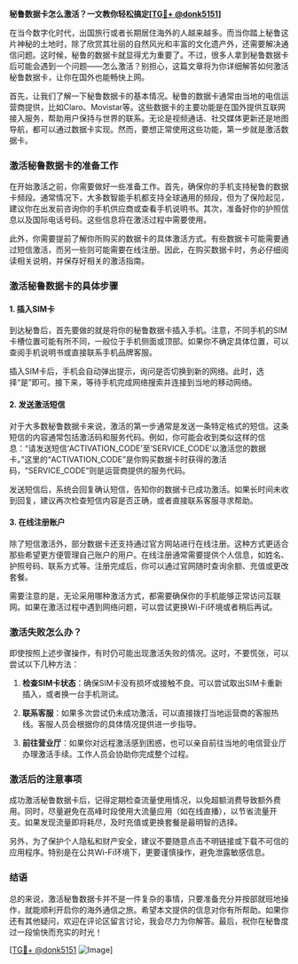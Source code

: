 **秘鲁数据卡怎么激活？一文教你轻松搞定[[TG💪+ @donk5151](https://t.me/s/donk5151)]**

在当今数字化时代，出国旅行或者长期居住海外的人越来越多。而当你踏上秘鲁这片神秘的土地时，除了欣赏其壮丽的自然风光和丰富的文化遗产外，还需要解决通信问题。这时候，秘鲁的数据卡就显得尤为重要了。不过，很多人拿到秘鲁数据卡后可能会遇到一个问题——怎么激活？别担心，这篇文章将为你详细解答如何激活秘鲁数据卡，让你在国外也能畅快上网。

首先，让我们了解一下秘鲁数据卡的基本情况。秘鲁的数据卡通常由当地的电信运营商提供，比如Claro、Movistar等。这些数据卡的主要功能是在国外提供互联网接入服务，帮助用户保持与世界的联系。无论是视频通话、社交媒体更新还是地图导航，都可以通过数据卡实现。然而，要想正常使用这些功能，第一步就是激活数据卡。

### **激活秘鲁数据卡的准备工作**

在开始激活之前，你需要做好一些准备工作。首先，确保你的手机支持秘鲁的数据卡频段。通常情况下，大多数智能手机都支持全球通用的频段，但为了保险起见，建议你在出发前咨询你的手机供应商或查看手机说明书。其次，准备好你的护照信息以及国际电话号码。这些信息将在激活过程中需要使用。

此外，你需要提前了解你所购买的数据卡的具体激活方式。有些数据卡可能需要通过短信激活，而另一些则可能需要在线注册。因此，在购买数据卡时，务必仔细阅读相关说明，并保存好相关的激活指南。

### **激活秘鲁数据卡的具体步骤**

#### **1. 插入SIM卡**

到达秘鲁后，首先要做的就是将你的秘鲁数据卡插入手机。注意，不同手机的SIM卡槽位置可能有所不同，一般位于手机侧面或顶部。如果你不确定具体位置，可以查阅手机说明书或直接联系手机品牌客服。

插入SIM卡后，手机会自动弹出提示，询问是否切换到新的网络。此时，选择“是”即可。接下来，等待手机完成网络搜索并连接到当地的移动网络。

#### **2. 发送激活短信**

对于大多数秘鲁数据卡来说，激活的第一步通常是发送一条特定格式的短信。这条短信的内容通常包括激活码和服务代码。例如，你可能会收到类似这样的信息：“请发送短信‘ACTIVATION_CODE’至‘SERVICE_CODE’以激活您的数据卡。”这里的“ACTIVATION_CODE”是你购买数据卡时获得的激活码，“SERVICE_CODE”则是运营商提供的服务代码。

发送短信后，系统会回复确认短信，告知你的数据卡已成功激活。如果长时间未收到回复，建议再次检查短信内容是否正确，或者直接联系客服寻求帮助。

#### **3. 在线注册账户**

除了短信激活外，部分数据卡还支持通过官方网站进行在线注册。这种方式更适合那些希望更方便管理自己账户的用户。在线注册通常需要提供个人信息，如姓名、护照号码、联系方式等。注册完成后，你可以通过官网随时查询余额、充值或更改套餐。

需要注意的是，无论采用哪种激活方式，都需要确保你的手机能够正常访问互联网。如果在激活过程中遇到网络问题，可以尝试更换Wi-Fi环境或者稍后再试。

### **激活失败怎么办？**

即使按照上述步骤操作，有时仍可能出现激活失败的情况。这时，不要慌张，可以尝试以下几种方法：

1. **检查SIM卡状态**：确保SIM卡没有损坏或接触不良。可以尝试取出SIM卡重新插入，或者换一台手机测试。
   
2. **联系客服**：如果多次尝试仍未成功激活，可以直接拨打当地运营商的客服热线。客服人员会根据你的具体情况提供进一步指导。

3. **前往营业厅**：如果你对远程激活感到困惑，也可以亲自前往当地的电信营业厅办理激活手续。工作人员会协助你完成整个过程。

### **激活后的注意事项**

成功激活秘鲁数据卡后，记得定期检查流量使用情况，以免超额消费导致额外费用。同时，尽量避免在高峰时段使用大流量应用（如在线直播），以节省流量开支。如果发现流量即将耗尽，及时充值或更换套餐是最明智的选择。

另外，为了保护个人隐私和财产安全，建议不要随意点击不明链接或下载不可信的应用程序。特别是在公共Wi-Fi环境下，更要谨慎操作，避免泄露敏感信息。

### **结语**

总的来说，激活秘鲁数据卡并不是一件复杂的事情，只要准备充分并按部就班地操作，就能顺利开启你的海外通信之旅。希望本文提供的信息对你有所帮助。如果你还有其他疑问，欢迎在评论区留言讨论，我会尽力为你解答。最后，祝你在秘鲁度过一段愉快而充实的时光！

[[TG💪+ @donk5151](https://t.me/s/donk5151) ![Image](https://i.postimg.cc/rwNCRYN7/Snipaste-2025-04-30-17-27-05.png)]